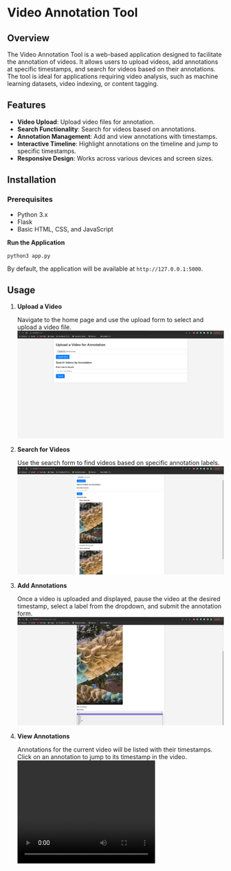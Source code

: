 # Video Annotation Tool

## Overview

The Video Annotation Tool is a web-based application designed to facilitate the annotation of videos. It allows users to upload videos, add annotations at specific timestamps, and search for videos based on their annotations. The tool is ideal for applications requiring video analysis, such as machine learning datasets, video indexing, or content tagging.

## Features

- **Video Upload**: Upload video files for annotation.
- **Search Functionality**: Search for videos based on annotations.
- **Annotation Management**: Add and view annotations with timestamps.
- **Interactive Timeline**: Highlight annotations on the timeline and jump to specific timestamps.
- **Responsive Design**: Works across various devices and screen sizes.

## Installation

### Prerequisites

- Python 3.x
- Flask
- Basic HTML, CSS, and JavaScript

**Run the Application**

    
    python3 app.py

  By default, the application will be available at `http://127.0.0.1:5000`.

## Usage

1. **Upload a Video**

    Navigate to the home page and use the upload form to select and upload a video file.
    <img src="video_upload.png">

2. **Search for Videos**

    Use the search form to find videos based on specific annotation labels.
    <img src="search_video.png">

3. **Add Annotations**

    Once a video is uploaded and displayed, pause the video at the desired timestamp, select a label from the dropdown, and submit the annotation form.
    <img src="add_annot.png">

4. **View Annotations**

    Annotations for the current video will be listed with their timestamps. Click on an annotation to jump to its timestamp in the video.
    <video width="320" height="240" controls>
  <source src="view_annot.mp4" type="video/mp4">
</video>